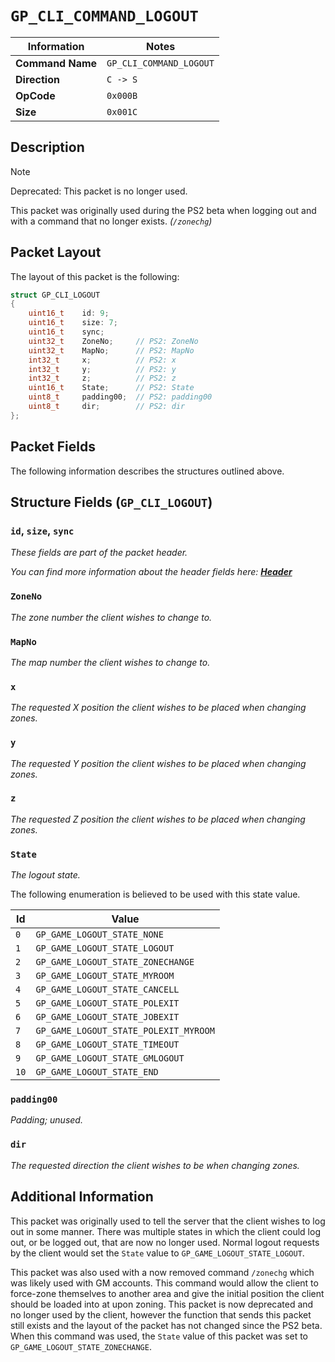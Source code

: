 # `GP_CLI_COMMAND_LOGOUT`

| Information               | Notes |
|---                        |---    |
| **Command Name**          | `GP_CLI_COMMAND_LOGOUT` |
| **Direction**             | `C -> S` |
| **OpCode**                | `0x000B` |
| **Size**                  | `0x001C` |

## Description

> [!NOTE]
> Deprecated: This packet is no longer used.

This packet was originally used during the PS2 beta when logging out and with a command that no longer exists. _(`/zonechg`)_

## Packet Layout

The layout of this packet is the following:

```cpp
struct GP_CLI_LOGOUT
{
    uint16_t    id: 9;
    uint16_t    size: 7;
    uint16_t    sync;
    uint32_t    ZoneNo;     // PS2: ZoneNo
    uint32_t    MapNo;      // PS2: MapNo
    int32_t     x;          // PS2: x
    int32_t     y;          // PS2: y
    int32_t     z;          // PS2: z
    uint16_t    State;      // PS2: State
    uint8_t     padding00;  // PS2: padding00
    uint8_t     dir;        // PS2: dir
};
```

## Packet Fields

The following information describes the structures outlined above.

## Structure Fields (`GP_CLI_LOGOUT`)

### `id`, `size`, `sync`

_These fields are part of the packet header._

_You can find more information about the header fields here: [**Header**](/world/HEADER.md)_

### `ZoneNo`

_The zone number the client wishes to change to._

### `MapNo`

_The map number the client wishes to change to._

### `x`

_The requested X position the client wishes to be placed when changing zones._

### `y`

_The requested Y position the client wishes to be placed when changing zones._

### `z`

_The requested Z position the client wishes to be placed when changing zones._

### `State`

_The logout state._

The following enumeration is believed to be used with this state value.

| Id | Value |
| --- | --- |
| `0`   | `GP_GAME_LOGOUT_STATE_NONE` |
| `1`   | `GP_GAME_LOGOUT_STATE_LOGOUT` |
| `2`   | `GP_GAME_LOGOUT_STATE_ZONECHANGE` |
| `3`   | `GP_GAME_LOGOUT_STATE_MYROOM` |
| `4`   | `GP_GAME_LOGOUT_STATE_CANCELL` |
| `5`   | `GP_GAME_LOGOUT_STATE_POLEXIT` |
| `6`   | `GP_GAME_LOGOUT_STATE_JOBEXIT` |
| `7`   | `GP_GAME_LOGOUT_STATE_POLEXIT_MYROOM` |
| `8`   | `GP_GAME_LOGOUT_STATE_TIMEOUT` |
| `9`   | `GP_GAME_LOGOUT_STATE_GMLOGOUT` |
| `10`  | `GP_GAME_LOGOUT_STATE_END` |

### `padding00`

_Padding; unused._

### `dir`

_The requested direction the client wishes to be when changing zones._

## Additional Information

This packet was originally used to tell the server that the client wishes to log out in some manner. There was multiple states in which the client could log out, or be logged out, that are now no longer used. Normal logout requests by the client would set the `State` value to `GP_GAME_LOGOUT_STATE_LOGOUT`.

This packet was also used with a now removed command `/zonechg` which was likely used with GM accounts. This command would allow the client to force-zone themselves to another area and give the initial position the client should be loaded into at upon zoning. This packet is now deprecated and no longer used by the client, however the function that sends this packet still exists and the layout of the packet has not changed since the PS2 beta. When this command was used, the `State` value of this packet was set to `GP_GAME_LOGOUT_STATE_ZONECHANGE`.
